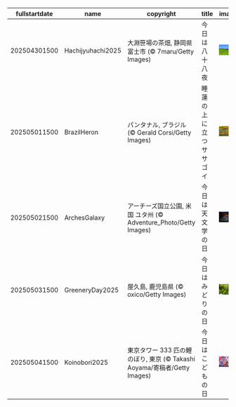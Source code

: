 |fullstartdate|name|copyright|title|image|
|--|--|--|--|--|
202504301500|Hachijyuhachi2025|大淵笹場の茶畑, 静岡県 富士市 (© 7maru/Getty Images)|今日は八十八夜|![](/ja-JP/2025/05/202504301500Hachijyuhachi2025.jpg)|
202505011500|BrazilHeron|パンタナル, ブラジル (© Gerald Corsi/Getty Images)|睡蓮の上に立つササゴイ|![](/ja-JP/2025/05/202505011500BrazilHeron.jpg)|
202505021500|ArchesGalaxy|アーチーズ国立公園, 米国 ユタ州 (© Adventure_Photo/Getty Images)|今日は天文学の日|![](/ja-JP/2025/05/202505021500ArchesGalaxy.jpg)|
202505031500|GreeneryDay2025|屋久島, 鹿児島県 (© oxico/Getty Images)|今日はみどりの日|![](/ja-JP/2025/05/202505031500GreeneryDay2025.jpg)|
202505041500|Koinobori2025|東京タワー 333 匹の鯉のぼり, 東京 (© Takashi Aoyama/寄稿者/Getty Images)|今日はこどもの日|![](/ja-JP/2025/05/202505041500Koinobori2025.jpg)|
